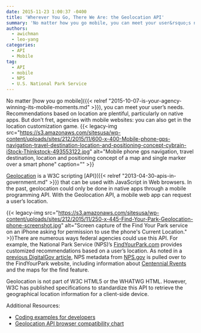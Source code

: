 ```yaml
---
date: 2015-11-23 1:00:37 -0400
title: 'Wherever You Go, There We Are: the Geolocation API'
summary: 'No matter how you go mobile, you can meet your user&rsquo;s needs. Recommendations based on location are plentiful, particularly on native apps. But don&rsquo;t fret, agencies with mobile websites: you can also get in the location customization game. Geolocation is a W3C scripting API that can be used with JavaScript in Web browsers. In the'
authors:
  - awichman
  - leo-yang
categories:
  - API
  - Mobile
tag:
  - API
  - mobile
  - NPS
  - U.S. National Park Service
---
```


No matter [how you go mobile]({{< relref "2015-10-07-is-your-agency-winning-its-mobile-moments.md" >}}), you can meet your user’s needs. Recommendations based on location are plentiful, particularly on native apps. But don’t fret, agencies with mobile websites: you can also get in the location customization game. {{< legacy-img src="https://s3.amazonaws.com/sitesusa/wp-content/uploads/sites/212/2015/11/600-x-400-Mobile-phone-gps-navigation-travel-destination-location-and-positioning-concept-cybrain-iStock-Thinkstock-493553122.jpg" alt="Mobile phone gps navigation, travel destination, location and positioning concept of a map and single marker over a smart phone" caption="" >}} 

[Geolocation](http://dev.w3.org/geo/api/spec-source.html) is a W3C scripting [API]({{< relref "2013-04-30-apis-in-government.md" >}}) that can be used with JavaScript in Web browsers. In the past, geolocation could only be done in native apps through a mobile programming API. With the Geolocation API, a mobile web app can request a user’s location.

{{< legacy-img src="https://s3.amazonaws.com/sitesusa/wp-content/uploads/sites/212/2015/11/250-x-445-Find-Your-Park-Geolocation-phone-screenshot.jpg" alt="Screen capture of the Find Your Park service on an iPhone asking for permission to use the phone's Current Location." >}}There are numerous ways federal agencies could use this API. For example, the National Park Service (NPS)’s [FindYourPark.com](http://findyourpark.com/find) provides customized recommendations based on a user’s location. As noted in a [previous DigitalGov article](https://www.WHATEVER/2015/06/30/celebrating-parks-creating-connections-nps-prepares-for-2016-centennial/), NPS metadata from [NPS.gov](http://www.nps.gov/index.htm) is pulled over to the FindYourPark website, including information about [Centennial Rvents](http://findyourpark.com/find#centennial_events) and the maps for the find feature.

Geolocation is not part of W3C HTML5 or the WHATWG HTML. However, W3C has published specifications to standardize this API to retrieve the geographical location information for a client-side device.

Additional Resources:

  * [Coding examples for developers](http://www.w3schools.com/HTML/html5_geolocation.asp) 
  * [Geolocation API browser compatibility chart](http://caniuse.com/#feat=geolocation)